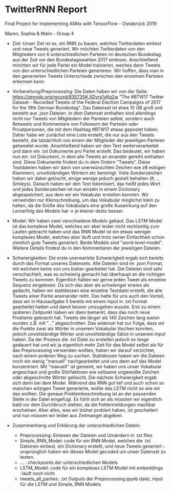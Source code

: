 # TwitterRNN Report

Final Project for Implementing ANNs with TensorFlow - Osnabrück 2019

Maren, Sophia & Malin - Group 4


- Ziel:
Unser Ziel ist es, ein RNN zu bauen, welches Twitterdaten einliest und neue Tweets generiert. Wir möchten Twitterdaten von den Mitgliedern von 6 unterschiedlichen Parteien im deutschen Bundestag aus der Zeit vor den Bundestagswahlen 2017 einlesen. Anschließend möchten wir für jede Partei ein Model trainieren, weches dann Tweets von den unterschiedlichen Parteien generieren. Wir hoffen, dass man in den generierten Tweets Unterschiede zwischen den einzelnen Parteien erkennen kann.


- Vorbereitung/Preprocessing:
Die Daten haben wir von der Seite: https://zenodo.org/record/835735#.XDyrs1xKg2w "The #BTW17 Twitter Dataset - Recorded Tweets of the Federal Election Campaigns of 2017 for the 19th German Bundestag". Das Datenset ist etwa 10 GB groß und besteht aus .json Dateien.
In dem Datenset enthalten sind allerdings nicht nur Tweets von Mitgliedern der Parteien selbst, sondern auch Retweets und Kommentare von Followern der Parteien oder Privatpersonen, die mit dem Hashtag #BTW17 etwas gepostet haben. Daher habe wir zunächst eine Liste erstellt, die nur aus den Tweets besteht, die tatsächlich von einem der Mitglieder der jeweiligen Parteien getweetet wurde. Anschließend haben wir den Text weiterverarbeitet und dann ein .txt Dokumente pro Partei erstellt. Das bedeutet, wir haben nun ein .txt Dokument, in dem alle Tweets an einander gereiht enthalten sind. Diese Dokumente findest du in dem Ordern "Tweets".
Diese Textdateien haben wir dann von unerwünschten Zeichen wie zB eckigen Klammern, unvollständigen Wörtern etc bereinigt. Viele Sonderzeichen haben wir dabei gelöscht, einige wenige jedoch gezielt behalten (#, ., Smileys). Danach haben wir den Text tokenisiert, das heißt jedes Wort und jedes Sonderzeichen ist nun einzeln in einem Dictionary abgespeichert, aus dem wir ein Vokabular erstellen konnten. Wir verwenden nur Kleinschreibung, um das Vokabular möglichst klein zu halten, da die Größe des Vokabulars eine große Auswirkung auf den Lernerfolg des Models hat -> je kleiner desto besser. 


- Model:
Wir haben zwei verschiedene Models gebaut. Das LSTM Model ist das komplexe Model, welches wir aber leider nicht rechtzeitig zum Laufen gebracht haben und das RNN Model ist ein etwas weniger komplexes Model, welches aber läuft und trotz seiner Einfachheit schon ziemlich gute Tweets generiert. Beide Models sind "word-level-model". Weitere Details findest du in den Kommentaren der jeweiligen Dateien.


- Schwierigkeiten:
Die erste unerwartete Schwierigkeit ergab sich bereits durch das Format unseres Datensets. Alle Dateien sind im .json Format, mit welchem keine von uns bisher gearbeitet hat. Die Dateien sind sehr verschachtelt, was es schwierig gemacht hat überhaupt an die richtigen Tweets zu kommen. Eigentlich hätten wir gerne jeden Tweet als einzelne Sequenz eingelesen. Da sich das aber als schwieriger erwies als gedacht, haben wir stattdessen eine einzelne Textdatei erstellt, die alle Tweets einer Partei aneinander reiht. Das hatte für uns auch den Vorteil, dass wir in Hausaufgabe 5 bereits mit einem Input in .txt Format gearbeitet hatten und damit besser umzugehen wusste.
Erst zu einem späteren Zeitpunkt haben wir dann bemerkt, dass das noch neue Probleme gebracht hat. Tweets die länger als 140 Zeichen lang waren wurden z.B. mit "..." abgeschnitten. Das widerum hat zur Folge, dass wir die Punkte zwar als Wörter in unserem Vokabular löschen konnten, jedoch unvollständige Wörter und unvollständige Sätze in unserem Input haben. Da der Prozess die .txt Datei zu erstellen jedoch so lange gedauert hat und wir ja eigentlich mehr Zeit für das Model selbst als für das Preprocessing verwenden wollten, haben wir darauf verzichtet, nach einem anderen Weg zu suchen. Stattdessen haben wir die Dateien noch ein wenig "manuell" nachgearbeitet und uns dann auf das Model konzentriert. Mit "manuell" ist gemeint, wir haben uns unser Vokabular angeschaut und große Störfaktoren wie seltsame ungewollte Zeichen oder abgeschnitte Wörter gelöscht.
Die nächste Schwierigkeit ergab sich dann bei dem Model. Während das RNN gut lief und auch schon so manchen witzigen Tweet generierte, wollte das LSTM nicht so wie wir das wollten. Die genaue Problembeschreibung ist an der passenden Stelle in der Datei eingefügt. Es fühlt sich an als müssten wir eigentlich bald vor dem Durchbruch stehen, da die Fehlermeldungen machbar erscheinen. Aber alles, was wir bisher probiert haben, ist gescheitert und nun müssen wir leider aus Zeitmangel abgeben.


- Zusammenhang und Erklärung der unterschiedlichen Datein: 
   - Preprocessing: Einlesen der Dateien und Umändern in .txt files
  - Simple_RNN_Model: code für ein RNN Model, welches die .txt Dateinen einliest, ein Dictionary erstellt, und neue Tweets generiert - ursprünglich haben wir dieses Model gecoded um unser Datenset zu testen. 
  - ... : checkpoints der unterschiedlichen Models
  - LSTM_Model: code für ein komplexes LSTM Model mit embeddings -läuft noch nicht
  - tweets_all_parties: .txt Outputs der Preprocessing.ipynb datei, input für die LSTM und Simple_RNN Models



